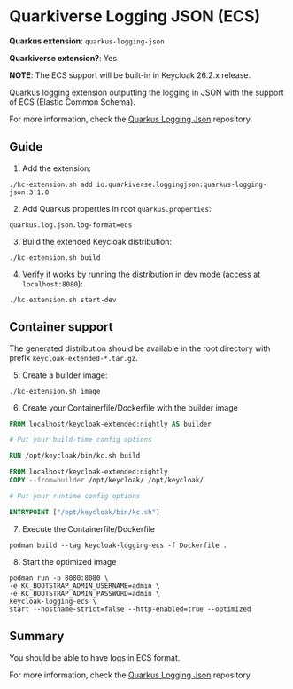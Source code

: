 # Quarkiverse Logging JSON (ECS)

**Quarkus extension**: `quarkus-logging-json`

**Quarkiverse extension?**: Yes

**NOTE**: The ECS support will be built-in in Keycloak 26.2.x release.

Quarkus logging extension outputting the logging in JSON with the support of ECS (Elastic Common Schema).

For more information, check the [Quarkus Logging Json](https://github.com/quarkiverse/quarkus-logging-json) repository.

## Guide

1. Add the extension:

```shell
./kc-extension.sh add io.quarkiverse.loggingjson:quarkus-logging-json:3.1.0
```

2. Add Quarkus properties in root `quarkus.properties`:

```properties
quarkus.log.json.log-format=ecs
```

3. Build the extended Keycloak distribution:

```shell
./kc-extension.sh build
```

4. Verify it works by running the distribution in dev mode (access at `localhost:8080`):

```shell
./kc-extension.sh start-dev
```

## Container support

The generated distribution should be available in the root directory with prefix `keycloak-extended-*.tar.gz`.

5. Create a builder image:

```shell
./kc-extension.sh image
```

6. Create your Containerfile/Dockerfile with the builder image

```Dockerfile
FROM localhost/keycloak-extended:nightly AS builder

# Put your build-time config options

RUN /opt/keycloak/bin/kc.sh build

FROM localhost/keycloak-extended:nightly
COPY --from=builder /opt/keycloak/ /opt/keycloak/

# Put your runtime config options

ENTRYPOINT ["/opt/keycloak/bin/kc.sh"]
```

7. Execute the Containerfile/Dockerfile

```shell
podman build --tag keycloak-logging-ecs -f Dockerfile .
```

8. Start the optimized image

```shell
podman run -p 8080:8080 \
-e KC_BOOTSTRAP_ADMIN_USERNAME=admin \
-e KC_BOOTSTRAP_ADMIN_PASSWORD=admin \
keycloak-logging-ecs \
start --hostname-strict=false --http-enabled=true --optimized
```

## Summary

You should be able to have logs in ECS format.

For more information, check
the [Quarkus Logging Json](https://github.com/quarkiverse/quarkus-logging-json) repository.
